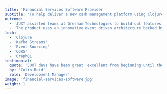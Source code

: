 ```yaml
---
title: 'Financial Services Software Provider'
subtitle: 'To help deliver a new cash management platform using Clojure and Kafka'
outcome:
  - 'JUXT assisted teams at Gresham Technologies to build out features ahead of the product launch with a major bank.'
  - 'The product uses an innovative event driven architecture backed by Kafka Streams, using techniques such as event sourcing and CQRS. JUXT were able to quickly get productive with the system and slot into teams, providing expertise and feedback, to help them deliver on target and on budget.'
tech:
  - 'Clojure'
  - 'Kafka Streams'
  - 'Event Sourcing'
  - 'CQRS'
  - 'GraphQL'
testimonial:
  quote: 'JUXT devs have been great, excellent from beginning until the end. JUXT have been easy to work with, fitted in with our processes, and everyone on the team has been really positive.'
  by: 'Colin Reid'
  role: 'Development Manager'
image: 'financial-services-software.jpg'
weight: 1
---
```

